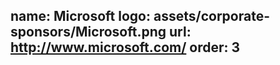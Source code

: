 ﻿name: Microsoft
logo: assets/corporate-sponsors/Microsoft.png
url: http://www.microsoft.com/
order: 3
---